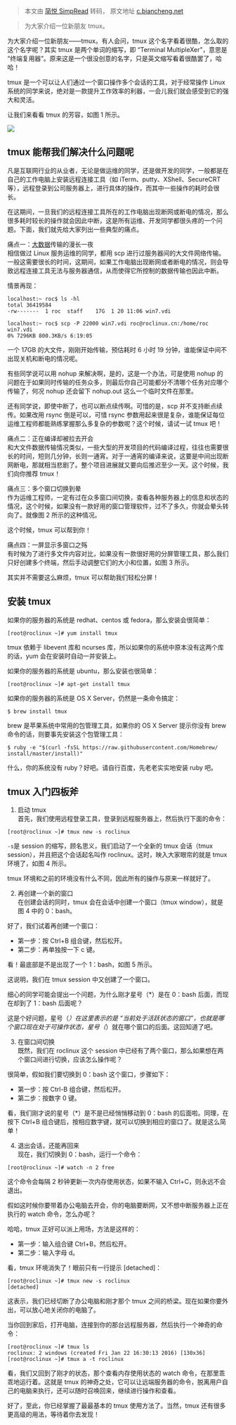 > 本文由 [简悦 SimpRead](http://ksria.com/simpread/) 转码， 原文地址 [c.biancheng.net](http://c.biancheng.net/linux/tmux.html)

> 为大家介绍一位新朋友 tmux。

为大家介绍一位新朋友——tmux。有人会问，tmux 这个名字看着很酷，怎么取的这个名字呢？其实 tmux 是两个单词的缩写，即 “Terminal MultipleXer”，意思是 “终端复用器”。原来这是一个很没创意的名字，只是英文缩写看着很酷罢了，哈哈！

tmux 是一个可以让人们通过一个窗口操作多个会话的工具，对于经常操作 Linux 系统的同学来说，绝对是一款提升工作效率的利器，一会儿我们就会感受到它的强大和灵活。

让我们来看看 tmux 的芳容，如图 1 所示。

![](http://c.biancheng.net/uploads/allimg/180921/3-1P92115303N18.jpg)

tmux 能帮我们解决什么问题呢
----------------

凡是互联网行业的从业者，无论是做运维的同学，还是做开发的同学，一般都是在自己的工作电脑上安装远程连接工具（如 iTerm、putty、XShell、SecureCRT 等），远程登录到公司服务器上，进行具体的操作，而其中一些操作的耗时会很长。

在这期间，一旦我们的远程连接工具所在的工作电脑出现断网或断电的情况，那么很多耗时较长的操作就会因此中断，这是所有运维、开发同学都很头疼的一个问题。下面，我们就先给大家列出一些典型的痛点。

痛点一：[大数据](http://c.biancheng.net/big_data/)传输的漫长一夜  
相信做过 Linux 服务运维的同学，都用 scp 进行过服务器间的大文件网络传输。一般这需要很长的时间，这期间，如果工作电脑出现断网或者断电的情况，则会导致远程连接工具无法与服务器通信，从而使得它所控制的数据传输也因此中断。

情景再现：

```
localhost:~ roc$ ls -hl
total 36419584
-rw-------  1 roc  staff    17G  1 20 11:06 win7.vdi
 
localhost:~ roc$ scp -P 22000 win7.vdi roc@roclinux.cn:/home/roc
win7.vdi                                                                              0% 7296KB 800.3KB/s 6:19:05

```

一个 17GB 的大文件，刚刚开始传输，预估耗时 6 小时 19 分钟，谁能保证中间不出现关机和断电的情况呢。

有些同学说可以用 nohup 来解决啊，是的，这是一个办法，可是使用 nohup 的问题在于如果同时传输的任务众多，则最后你自己可能都分不清哪个任务对应哪个传输了，何况 nohup 还会留下 nohup.out 这么一个临时文件在那里。

还有同学说，即使中断了，也可以断点续传啊。可惜的是，scp 并不支持断点续传。如果改用 rsync 倒是可以，可惜 rsync 参数用起来很是复杂，谁能保证每位运维工程师都能熟练掌握那么多复杂的参数呢？这个时候，请试一试 tmux 吧！

痛点二：正在编译却被拉去开会  
和大文件数据传输情况类似，一些大型的开发项目的代码编译过程，往往也需要很长的时间，短则几分钟，长则一通宵。对于一通宵的编译来说，这要是中间出现断网断电，那就相当悲剧了。整个项目进展就又要向后推迟至少一天。这个时候，我们向你推荐 tmux！

痛点三：多个窗口切换到晕  
作为运维工程师，一定有过在众多窗口间切换，查看各种服务器上的信息和状态的情况，这个时候，如果没有一款好用的窗口管理软件，过不了多久，你就会晕头转向了。就像图 2 所示的这种情况。

这个时候，tmux 可以帮到你！

痛点四：一屏显示多窗口之殇  
有时候为了进行多文件内容对比，如果没有一款很好用的分屏管理工具，那么我们只好创建多个终端，然后手动调整它们的大小和位置，如图 3 所示。

其实并不需要这么麻烦，tmux 可以帮助我们轻松分屏！

安装 tmux
-------

如果你的服务器的系统是 redhat、centos 或 fedora，那么安装会很简单：

```
[root@roclinux ~]# yum install tmux

```

tmux 依赖于 libevent 库和 ncurses 库，所以如果你的系统中原本没有这两个库的话，yum 会在安装时自动一并安装上。

如果你的服务器的系统是 ubuntu，那么安装也很简单：

```
[root@roclinux ~]# apt-get install tmux

```

如果你的服务器的系统是 OS X Server，仍然是一条命令搞定：

```
$ brew install tmux

```

brew 是苹果系统中常用的包管理工具，如果你的 OS X Server 提示你没有 brew 命令的话，则要事先安装这个包管理工具：

```
$ ruby -e "$(curl -fsSL https://raw.githubusercontent.com/Homebrew/ install/master/install)"

```

什么，你的系统没有 ruby？好吧。请自行百度，先老老实实地安装 ruby 吧。

tmux 入门四板斧
----------

1. 启动 tmux  
首先，我们使用远程登录工具，登录到远程服务器上，然后执行下面的命令：

```
[root@roclinux ~]# tmux new -s roclinux

```

`-s`是 session 的缩写，顾名思义，我们启动了一个全新的 tmux 会话（tmux session），并且把这个会话起名叫作 roclinux。这时，映入大家眼帘的就是 tmux 环境了，如图 4 所示。

tmux 环境和之前的环境没有什么不同，因此所有的操作与原来一样就好了。

2. 再创建一个新的窗口  
在创建会话的同时，tmux 会在会话中创建一个窗口（tmux window），就是图 4 中的 0：bash。

好了，我们试着再创建一个窗口：

*   第一步：按 Ctrl+B 组合键，然后松开。
*   第二步：再单独按一下 c 键。

看！最底部是不是出现了一个 1：bash，如图 5 所示。

这说明，我们在 tmux session 中又创建了一个窗口。

细心的同学可能会提出一个问题，为什么刚才星号（*）是在 0：bash 后面，而现在却到了 1：bash 后面呢？

这是个好问题，星号（*）在这里表示的是 “当前处于活跃状态的窗口”，也就是哪个窗口现在处于可操作状态，星号（*）就在哪个窗口的后面。这回知道了吧。

3. 在窗口间切换  
既然，我们在 roclinux 这个 session 中已经有了两个窗口，那么如果想在两个窗口间进行切换，应该怎么操作呢？

很简单，假如我们要切换到 0：bash 这个窗口，步骤如下：

*   第一步：按 Ctrl-B 组合键，然后松开。
*   第二步：按数字 0 键。

看，我们刚才说的星号（*）是不是已经悄悄移动到 0：bash 的后面啦。同理，在按下 Ctrl+B 组合键后，按相应数字键，就可以切换到相应的窗口了。就是这么简单！

4. 退出会话，还能再回来  
现在，我们切换到 0：bash，运行一个命令：

```
[root@roclinux ~]# watch -n 2 free

```

这个命令会每隔 2 秒钟更新一次内存使用状态，如果不输入 Ctrl+C，则永远不会退出。

假如这时候你要带着办公电脑去开会，你的电脑要断网，又不想中断服务器上正在执行的 watch 命令，怎么办呢？

哈哈，tmux 正好可以派上用场，方法是这样的：

*   第一步：输入组合键 Ctrl+B，然后松开。
*   第二步：输入字母 d。

看，tmux 环境消失了！眼前只有一行提示 [detached]：

```
[root@roclinux ~]# tmux new -s roclinux
[detached]

```

这表示，我们已经切断了办公电脑和刚才那个 tmux 之间的桥梁。现在如果你要外出，可以放心地关闭你的电脑了。

当你回到家后，打开电脑，连接到你的那台远程服务器，然后执行一个神奇的命令：

```
[root@roclinux ~]# tmux ls
roclinux: 2 windows (created Fri Jan 22 16:30:13 2016) [130x36]
[root@roclinux ~]# tmux a -t roclinux

```

看，我们又回到了刚才的状态，那个查看内存使用状态的 watch 命令，在那里乖乖地运行着。这就是 tmux 的神奇之处，它可以让远端服务器的命令，脱离用户自己的电脑来执行，还可以随时召唤回来，继续进行操作和查看。

好了，至此，你已经掌握了最最基本的 tmux 使用方法了。当然，tmux 还有很多更高级的用法，等待着你去发现！